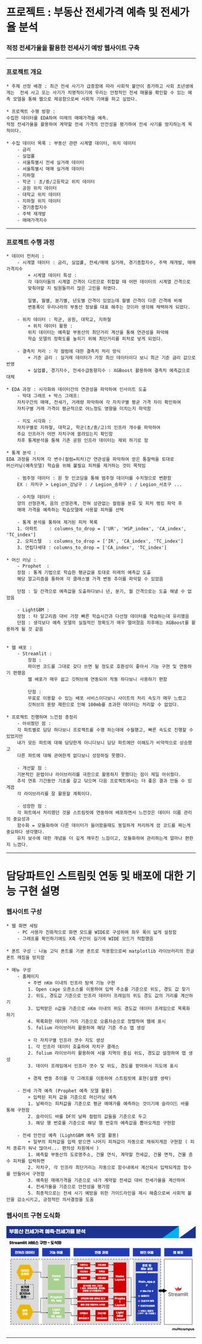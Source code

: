 # 프로젝트 : 부동산 전세가격 예측 및 전세가율 분석
### 적정 전세가율을 활용한 전세사기 예방 웹사이트 구축
- - -
### 프로젝트 개요
    * 주제 선정 배경 : 최근 전세 사기가 급증함에 따라 사회적 불안이 증가하고 사회 초년생에게는  전세 사고 또는 사기가 치명적이기에 우리는 안정적인 전세 매물을 확인할 수 있는 예측 모델을 통해 웹으로 제공함으로써 사회적 기여를 하고 싶었다.

    * 프로젝트 수행 방향 : 
    수집한 데이터를 EDA하여 미래의 매매가격을 예측.
    적정 전세가율을 활용하여 계약할 전세 가격의 안전성을 평가하여 전세 사기를 방지하는게 목적이다.

    * 수집 데이터 목록 : 부동산 관련 시계열 데이터, 위치 데이터
        - 금리
        - 실업률
        - 서울특별시 전세 실거래 데이터
        - 서울특별시 매매 실거래 데이터
        - 지하철
        - 학군 : 초/중/고등학교 위치 데이터
        - 공원 위치 데이터
        - 대학교 위치 데이터
        - 지하철 위치 데이터
        - 경기종합지수
        - 주택 재개발
        - 매매가격지수

- - -
### 프로젝트 수행 과정
    * 데이터 전처리 :
        - 시계열 데이터 : 금리, 실업률, 전세/매매 실거래, 경기종합지수, 주택 재개발, 매매가격지수
            + 시계열 데이터 특성 :
            각 데이터들의 시계열 간격이 다르므로 취합할 때 어떤 데이터의 시계열 간격으로
            맞춰야할 지 팀원들끼리 많은 고민을 하였다.

            일별, 월별, 분기별, 년도별 간격이 있었는데 월별 간격이 다른 간격에 비해
            변동폭이 우리나라의 부동산 정보를 대표 해주는 것이라 생각해 채택하게 되었다.

        - 위치 데이터 : 학군, 공원, 대학교, 지하철
            + 위치 데이터 활용 :
            위치 데이터는 예측할 부동산의 최단거리 계산을 통해 연관성을 파악해
            학습 모델의 정확도를 높히기 위해 최단거리를 피처로 넣게 되었다.
        
        - 결측치 처리 : 각 컬럼에 대한 결측치 처리 방식
            + 기준 금리 : 실거래 데이터가 가장 최신 데이터이다 보니 최근 기준 금리 값으로 반영
            + 실업률, 경기지수, 전세수급동향지수 : XGBoost 활용하여 결측치 예측값으로 대체

    * EDA 과정 : 시각화와 데이터간의 연관성을 파악하여 인사이트 도출
        - 막대 그래프 + 박스 그래프:
        자치구간의 매매, 전세가, 거래량 파악하여 각 자치구별 평균 가격 차이 확인하여
        자치구별 거래 가격이 평균적으로 어느정도 영향을 미치는지 파악함

        - 지도 시각화 :
        자치구별로 지하철, 대학교, 학군(초/중/고)의 인프라 개수를 파악하여
        주요 인프라가 어떤 자치구에 쏠려있는지 확인함
        차후 통계분석을 통해 기존 공원 인프라 데이터는 제외 하기로 함

    * 통계 분석 : 
    EDA 과정을 거치며 각 변수(컬럼=피처)간 연관성을 파악하여 얻은 통찰력을 토대로
    머신러닝(예측모델) 학습을 위해 불필요 피처를 제거하는 것이 목적임

        - 범주형 데이터 : 원 핫 인코딩을 통해 범주형 데이터를 수치형으로 변환함
        EX : 자치구 > Legion_강남구 : / Legion_송파구 : / Legion_서초구 ...

        - 수치형 데이터 : 
        양의 선형관계, 음의 선형관계, 전혀 상관없는 컬럼을 분류 및 피처 랭킹 파악 후
        매매 가격을 예측하는 학습모델에 사용할 피처를 선택

        - 통계 분석을 통하여 제거된 피처 목록
        1. 아파트　　 : columns_to_drop = ['UR', 'HSP_index', 'CA_index', 'TC_index']
        2. 오피스텔　 : columns_to_drop = ['IR', 'CA_index', 'TC_index']
        3. 연립다세대 : columns_to_drop = ['CA_index', 'TC_index']

    * 머신 러닝 :
        - Prophet  :
        장점 : 통계 기법으로 학습한 평균값을 토대로 미래의 예측값 도출
        해당 알고리즘을 통하여 각 클래스별 가격 변동 추이를 파악할 수 있었음

        단점 : 일 간격으로 예측값을 도출하다보니 년, 분기, 월 간격으로는 도출 해낼 수 없었음

        - LightGBM :
        장점 : 타 알고리즘 대비 가장 빠른 학습시간과 다선형 데이터를 학습하는데 유리했음
        단점 : 생각보다 예측 모델의 실질적인 정확도가 매우 떨어졌음 차후에는 XGBoost를 활용하게 될 것 같음


    * 웹 배포 :
        - Streamlit :
            장점 : 
            파이썬 코드를 그대로 갖다 쓰면 될 정도로 호환성이 좋아서 기능 구현 및 연동하기 편했음
            웹 배포가 매우 쉽고 깃허브에 연동되어 작동 하다보니 사용하기 편함

            단점 :
            무료로 이용할 수 있는 배포 서비스이다보니 사이트의 처리 속도가 매우 느렸고
            깃허브의 용량 제한으로 인해 100mb를 초과한 데이터는 처리할 수 없었다.

    * 프로젝트 진행하며 느낀점 총정리
        - 아쉬웠던 점 :
        각 파트별로 담당 하다보니 프로젝트를 수행 하는데에 수월했고, 빠른 속도로 진행할 수 있었지만
        내가 모든 파트에 대해 담당한게 아니다보니 담당 파트에만 이해도가 비약적으로 상승했고
        다른 파트에 대해 관여한게 없다보니 성장하질 못했다.

        - 개선할 점 :
        기본적인 문법이나 라이브러리를 극한으로 활용하지 못했다는 점이 제일 아쉬웠다.
        추석 연휴 기간동안 기초를 갈고 닦으며 다음 프로젝트에서는 더 좋은 결과 만들 수 있게끔
        각 라이브러리를 잘 활용할 계획이다.

        - 성장한 점 :
        각 파트에서 처리했던 것을 스트림릿에 연동하여 배포하면서 느낀것은 데이터 이름 관리의 중요성과
        함수화 = 모듈화하여 다른 데이터가 들어왔을때도 동일하게 처리하게 끔 코드를 짜는게 중요하다 생각했다.
        유지 보수에 대한 개념을 더 깊게 깨우친 느낌이고, 모듈화하여 관리하는게 얼마나 편한지 느꼈다.

- - -
# 담당파트인 스트림릿 연동 및 배포에 대한 기능 구현 설명

### 웹사이트 구성
    * 웹 화면 세팅
        - PC 사용자 친화적으로 화면 모드를 WIDE로 구성하여 좌우 폭이 넓게 설정함
        - 그래프를 확인하기에도 X축 구간이 길기에 WIDE 모드가 적합했음
    
    * 폰트 구성 : 나눔 고딕 폰트를 기본 폰트로 적용함으로써 matplotlib 라이브러리의 한글 폰트 깨짐을 방지함
    
    * 메뉴 구성
        - 홈페이지
            + 주변 nKm 이내의 인프라 탐색 기능 구현
            1. Open cage 오픈소스를 이용하여 입력 주소를 기준으로 위도, 경도 값 찾기
            2. 위도, 경도값 기준으로 인프라 데이터 프레임의 위도 경도 값의 거리를 계산하기
            3. 입력받은 n값을 기준으로 nKm 이내의 위도 경도값 데이터 프레임으로 목록화 하기
            4. 목록화한 데이터 거리 기준으로 오름차순으로 정렬하여 웹에 표시
            5. folium 라이브러리 활용하여 해당 기준 주소 맵 생성

            + 각 자치구별 인프라 갯수 지도 생성
            1. 각 인프라 데이터 호출하여 자치구 클래스
            2. folium 라이브러리 활용하여 서울 지역의 중심 위도, 경도값 설정하여 맵 생성
            3. 데이터 프레임에서 인프라 갯수 및 위도, 경도를 받아와서 지도에 표시

            + 경제 변동 추이를 각 그래프를 이용하여 스트림릿에 표현(설명 생략)

        - 전세 가격 예측 (Prophet 예측 모델 활용)
            + 입력된 피처 값을 기준으로 머신러닝 예측
            1. 날짜라는 피처값을 기준으로 평균 매매가를 예측하는 것이기에 슬라이드 바를 통해 구현함
            2. 슬라이드 바를 DF의 날짜 컬럼의 값들을 기준으로 두고
            3. 해당 행 번호를 기준으로 해당 행 번호의 예측값을 뽑아오게끔 구현함

        - 전세 안전성 예측 (LightGBM 예측 모델 활용)
            + 일부의 피처값을 입력 받으면 나머지 피쳐값이 자동으로 채워지게끔 구현함 ( 피처 종류가 워낙 많아서... 편의성 차원에서 )
            1. 예측할 부동산의 도로명주소, 건물 연식, 계약할 전세값, 건물 면적, 건물 층수 피처를 입력하면
            2. 자치구, 각 인프라 최단거리는 자동으로 함수내에서 계산되서 입력되게끔 함수를 만들어서 구현함
            3. 예측된 매매가격을 기준으로 내가 계약할 전세값 대비 전세가율을 계산하여
            4. 전세가율을 기준으로 안전성을 평가함
            5. 최종적으로는 전세 사기 예방을 위한 가이드라인을 제시 해줌으로써 사회적 불안을 감소시키고, 긍정적인 의사결정을 도움

### 웹사이트 구현 도식화
![Streamlit 구현 도식화 이미지](./image/Streamlit_Flow_Chart.png)
- - -

    